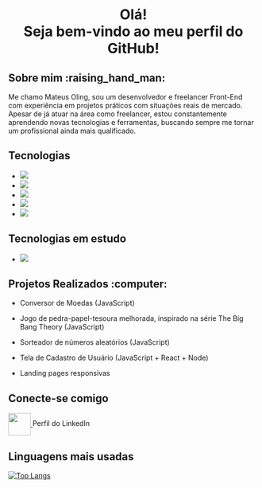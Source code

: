 <h1 align=center>Olá!<br> Seja bem-vindo ao meu perfil do GitHub! </h1>

<h2>Sobre mim :raising_hand_man:</h2>
<p>Me chamo Mateus Oling, sou um desenvolvedor e freelancer Front-End com experiência em projetos práticos com situações reais de mercado. Apesar de já atuar na área como freelancer, estou constantemente aprendendo novas tecnologias e ferramentas, buscando sempre me tornar um profissional ainda mais qualificado.</p>

<h2>Tecnologias</h2>

- <img src="https://img.shields.io/badge/HTML5-E34F26?style=for-the-badge&logo=html5&logoColor=white">
- <img src="https://img.shields.io/badge/CSS3-1572B6?style=for-the-badge&logo=css3&logoColor=white">
- <img src="https://img.shields.io/badge/JavaScript-F7DF1E?style=for-the-badge&logo=javascript&logoColor=black">
- <img src="https://img.shields.io/badge/React-20232A?style=for-the-badge&logo=react&logoColor=61DAFB">
- <img src="https://img.shields.io/badge/Node.js-43853D?style=for-the-badge&logo=node.js&logoColor=white">

<h2>Tecnologias em estudo</h2>

- <img src="https://img.shields.io/badge/Java-ED8B00?style=for-the-badge&logo=openjdk&logoColor=white">

<h2>Projetos Realizados 	:computer:</h2>

- Conversor de Moedas (JavaScript) <br>

- Jogo de pedra-papel-tesoura melhorada, inspirado na série The Big Bang Theory (JavaScript) <br>

- Sorteador de números aleatórios (JavaScript)

- Tela de Cadastro de Usuário (JavaScript + React + Node) <br>

- Landing pages responsivas

<h2>Conecte-se comigo</h2>
 <a href="https://www.linkedin.com/in/mateus-oling-12241a23b/"> <img align="center" width="45px" src="https://cdn.jsdelivr.net/npm/simple-icons@v3/icons/linkedin.svg"> 
</a>  Perfil do LinkedIn 

<h2>Linguagens mais usadas</h2>

[![Top Langs](https://github-readme-stats.vercel.app/api/top-langs/?username=mateus-oling)](https://github.com/anuraghazra/github-readme-stats)





